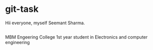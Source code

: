 # git-task
Hii everyone, myself Seemant Sharma.
## 
MBM Engeering College 1st year student in Electronics and computer engineering
